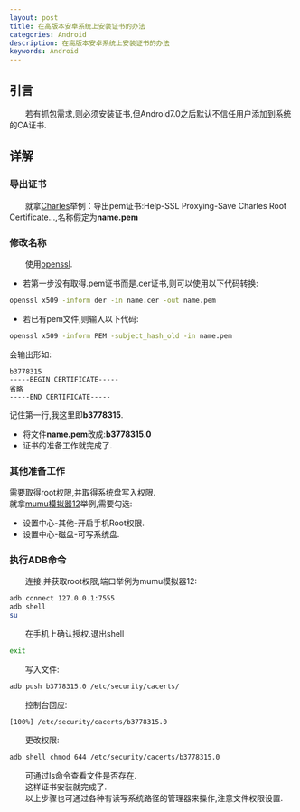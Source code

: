 ```yaml
---
layout: post
title: 在高版本安卓系统上安装证书的办法
categories: Android
description: 在高版本安卓系统上安装证书的办法
keywords: Android
---
```


## 引言
&emsp;&emsp;若有抓包需求,则必须安装证书,但Android7.0之后默认不信任用户添加到系统的CA证书.  


## 详解   
### 导出证书  
&emsp;&emsp;就拿[Charles](https://www.charlesproxy.com/)举例：导出pem证书:Help-SSL Proxying-Save Charles Root Certificate...,名称假定为**name.pem** 
  
### 修改名称  
&emsp;&emsp;使用[openssl](https://slproweb.com/products/Win32OpenSSL.html).  
 * 若第一步没有取得.pem证书而是.cer证书,则可以使用以下代码转换:  
```Bash
openssl x509 -inform der -in name.cer -out name.pem
```
 * 若已有pem文件,则输入以下代码:  
```Bash
openssl x509 -inform PEM -subject_hash_old -in name.pem
```
会输出形如:  
```
b3778315
-----BEGIN CERTIFICATE-----
省略
-----END CERTIFICATE-----
```
记住第一行,我这里即**b3778315**.
 * 将文件**name.pem**改成:**b3778315.0**  
 * 证书的准备工作就完成了.  
### 其他准备工作  
需要取得root权限,并取得系统盘写入权限.   
就拿[mumu模拟器12](https://mumu.163.com/update/)举例,需要勾选:  
 * 设置中心-其他-开启手机Root权限.  
 * 设置中心-磁盘-可写系统盘.  

### 执行ADB命令  
&emsp;&emsp;连接,并获取root权限,端口举例为mumu模拟器12:  
```Bash
adb connect 127.0.0.1:7555
adb shell
su
```
&emsp;&emsp;在手机上确认授权.退出shell  
```Bash
exit
```
&emsp;&emsp;写入文件:  
```Bash
adb push b3778315.0 /etc/security/cacerts/
```
&emsp;&emsp;控制台回应:
```
[100%] /etc/security/cacerts/b3778315.0
```
&emsp;&emsp;更改权限:  
```Bash
adb shell chmod 644 /etc/security/cacerts/b3778315.0
```
&emsp;&emsp;可通过ls命令查看文件是否存在.    
&emsp;&emsp;这样证书安装就完成了.   
&emsp;&emsp;以上步骤也可通过各种有读写系统路径的管理器来操作,注意文件权限设置.  
